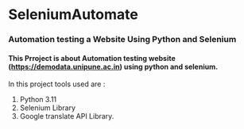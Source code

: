 # SeleniumAutomate
### Automation testing a Website Using Python and Selenium

#### This Prroject is about Automation testing website (https://demodata.unipune.ac.in) using python and selenium.

In this project tools used are :
1. Python 3.11
2. Selenium Library
3. Google translate API Library. 
